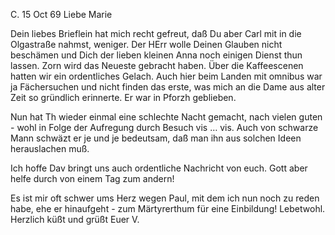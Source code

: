  C. 15 Oct 69
Liebe Marie

Dein liebes Brieflein hat mich recht gefreut, daß Du aber Carl mit in die Olgastraße nahmst, weniger. Der HErr wolle Deinen Glauben nicht beschämen und Dich der lieben kleinen Anna noch einigen Dienst thun lassen. 
Zorn wird das Neueste gebracht haben. Über die Kaffeescenen hatten wir ein ordentliches Gelach. Auch hier beim Landen mit omnibus war ja Fächersuchen und nicht finden das erste, was mich an die Dame aus alter Zeit so gründlich erinnerte. Er war in Pforzh geblieben.

Nun hat Th wieder einmal eine schlechte Nacht gemacht, nach vielen guten - wohl in Folge der Aufregung durch Besuch vis … vis. Auch von schwarze Mann schwäzt er je und je bedeutsam, daß man ihn aus solchen Ideen herauslachen muß.

Ich hoffe Dav bringt uns auch ordentliche Nachricht von euch. Gott aber helfe durch von einem Tag zum andern!

Es ist mir oft schwer ums Herz wegen Paul, mit dem ich nun noch zu reden habe, ehe er hinaufgeht - zum Märtyrerthum für eine Einbildung! 
 Lebetwohl. Herzlich küßt und grüßt
 Euer V.
